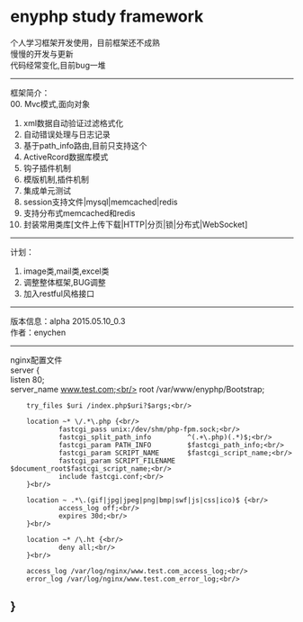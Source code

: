 # enyphp study framework

个人学习框架开发使用，目前框架还不成熟<br/>
慢慢的开发与更新<br/>
代码经常变化,目前bug一堆<br/>

---------------------------------------------------
框架简介：<br/>
00. Mvc模式,面向对象<br/>
01. xml数据自动验证过滤格式化<br/>
02. 自动错误处理与日志记录<br/>
03. 基于path_info路由,目前只支持这个<br/>
04. ActiveRcord数据库模式<br/>
05. 钩子插件机制<br/>
06. 模版机制,插件机制<br/>
07. 集成单元测试<br/>
08. session支持文件|mysql|memcached|redis<br/>
09. 支持分布式memcached和redis<br/>
10. 封装常用类库[文件上传下载|HTTP|分页|锁|分布式|WebSocket]<br/>

---------------------------------------------------
计划：<br/>
01. image类,mail类,excel类<br/>
02. 调整整体框架,BUG调整<br/>
03. 加入restful风格接口<br/>

---------------------------------------------------
版本信息：alpha 2015.05.10_0.3<br/>
作者：enychen<br/>

---------------------------------------------------
nginx配置文件<br/>
server {<br/>
        listen 80;<br/>
        server_name www.test.com;<br/>
        root /var/www/enyphp/Bootstrap;<br/>

        try_files $uri /index.php$uri?$args;<br/>

        location ~* \/.*\.php {<br/>
                fastcgi_pass unix:/dev/shm/php-fpm.sock;<br/>
                fastcgi_split_path_info         ^(.+\.php)(.*)$;<br/>
                fastcgi_param PATH_INFO         $fastcgi_path_info;<br/>
                fastcgi_param SCRIPT_NAME       $fastcgi_script_name;<br/>
                fastcgi_param SCRIPT_FILENAME   $document_root$fastcgi_script_name;<br/>
                include fastcgi.conf;<br/>
        }<br/>

        location ~ .*\.(gif|jpg|jpeg|png|bmp|swf|js|css|ico)$ {<br/>
                access_log off;<br/>
                expires 30d;<br/>
        }<br/>

        location ~* /\.ht {<br/>
                deny all;<br/>
        }<br/>

        access_log /var/log/nginx/www.test.com_access_log;<br/>
        error_log /var/log/nginx/www.test.com_error_log;<br/>
}<br/>
---------------------------------------------------

